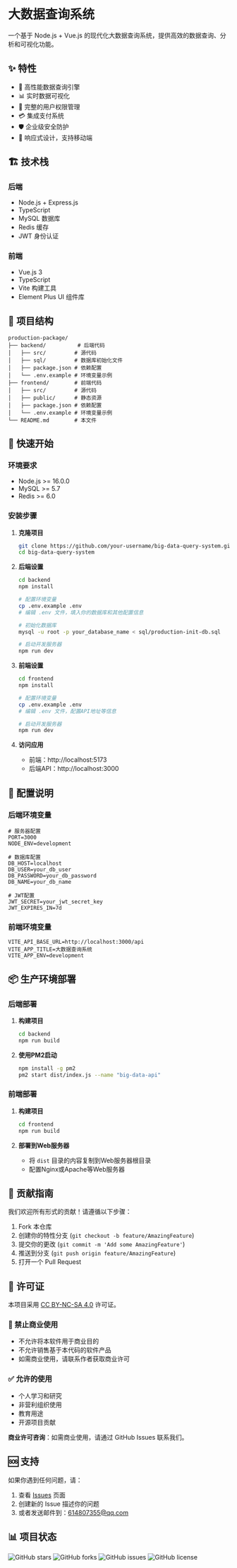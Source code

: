 # 大数据查询系统

一个基于 Node.js + Vue.js 的现代化大数据查询系统，提供高效的数据查询、分析和可视化功能。

## ✨ 特性

- 🚀 高性能数据查询引擎
- 📊 实时数据可视化
- 🔐 完整的用户权限管理
- 💳 集成支付系统
- 🛡️ 企业级安全防护
- 📱 响应式设计，支持移动端

## 🏗️ 技术栈

### 后端
- Node.js + Express.js
- TypeScript
- MySQL 数据库
- Redis 缓存
- JWT 身份认证

### 前端
- Vue.js 3
- TypeScript
- Vite 构建工具
- Element Plus UI 组件库

## 📁 项目结构

```
production-package/
├── backend/          # 后端代码
│   ├── src/         # 源代码
│   ├── sql/         # 数据库初始化文件
│   ├── package.json # 依赖配置
│   └── .env.example # 环境变量示例
├── frontend/        # 前端代码
│   ├── src/         # 源代码
│   ├── public/      # 静态资源
│   ├── package.json # 依赖配置
│   └── .env.example # 环境变量示例
└── README.md        # 本文件
```

## 🚀 快速开始

### 环境要求

- Node.js >= 16.0.0
- MySQL >= 5.7
- Redis >= 6.0

### 安装步骤

1. **克隆项目**
   ```bash
   git clone https://github.com/your-username/big-data-query-system.git
   cd big-data-query-system
   ```

2. **后端设置**
   ```bash
   cd backend
   npm install
   
   # 配置环境变量
   cp .env.example .env
   # 编辑 .env 文件，填入你的数据库和其他配置信息
   
   # 初始化数据库
   mysql -u root -p your_database_name < sql/production-init-db.sql
   
   # 启动开发服务器
   npm run dev
   ```

3. **前端设置**
   ```bash
   cd frontend
   npm install
   
   # 配置环境变量
   cp .env.example .env
   # 编辑 .env 文件，配置API地址等信息
   
   # 启动开发服务器
   npm run dev
   ```

4. **访问应用**
   - 前端：http://localhost:5173
   - 后端API：http://localhost:3000

## 🔧 配置说明

### 后端环境变量

```env
# 服务器配置
PORT=3000
NODE_ENV=development

# 数据库配置
DB_HOST=localhost
DB_USER=your_db_user
DB_PASSWORD=your_db_password
DB_NAME=your_db_name

# JWT配置
JWT_SECRET=your_jwt_secret_key
JWT_EXPIRES_IN=7d
```

### 前端环境变量

```env
VITE_API_BASE_URL=http://localhost:3000/api
VITE_APP_TITLE=大数据查询系统
VITE_APP_ENV=development
```

## 📦 生产环境部署

### 后端部署

1. **构建项目**
   ```bash
   cd backend
   npm run build
   ```

2. **使用PM2启动**
   ```bash
   npm install -g pm2
   pm2 start dist/index.js --name "big-data-api"
   ```

### 前端部署

1. **构建项目**
   ```bash
   cd frontend
   npm run build
   ```

2. **部署到Web服务器**
   - 将 `dist` 目录的内容复制到Web服务器根目录
   - 配置Nginx或Apache等Web服务器

## 🤝 贡献指南

我们欢迎所有形式的贡献！请遵循以下步骤：

1. Fork 本仓库
2. 创建你的特性分支 (`git checkout -b feature/AmazingFeature`)
3. 提交你的更改 (`git commit -m 'Add some AmazingFeature'`)
4. 推送到分支 (`git push origin feature/AmazingFeature`)
5. 打开一个 Pull Request

## 📄 许可证

本项目采用 [CC BY-NC-SA 4.0](https://creativecommons.org/licenses/by-nc-sa/4.0/) 许可证。

### 🚫 禁止商业使用
- 不允许将本软件用于商业目的
- 不允许销售基于本代码的软件产品
- 如需商业使用，请联系作者获取商业许可

### ✅ 允许的使用
- 个人学习和研究
- 非营利组织使用
- 教育用途
- 开源项目贡献

**商业许可咨询**：如需商业使用，请通过 GitHub Issues 联系我们。

## 🆘 支持

如果你遇到任何问题，请：

1. 查看 [Issues](https://github.com/RemotePinee/big-data-query-system/issues) 页面
2. 创建新的 Issue 描述你的问题
3. 或者发送邮件到：614807355@qq.com

## 📊 项目状态

![GitHub stars](https://img.shields.io/github/stars/RemotePinee/big-data-query-system)
![GitHub forks](https://img.shields.io/github/forks/RemotePinee/big-data-query-system)
![GitHub issues](https://img.shields.io/github/issues/RemotePinee/big-data-query-system)
![GitHub license](https://img.shields.io/github/license/RemotePinee/big-data-query-system)
